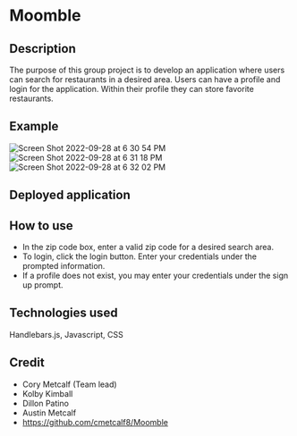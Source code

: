 # Moomble

## Description
The purpose of this group project is to develop an application where users can search for restaurants in a desired area. Users can have a profile and login for the application.  Within their profile they can store favorite restaurants. 

## Example
![Screen Shot 2022-09-28 at 6 30 54 PM](https://user-images.githubusercontent.com/107006987/192912157-417ab99c-2a78-4cd9-97a2-c59fdfd460fe.png)
![Screen Shot 2022-09-28 at 6 31 18 PM](https://user-images.githubusercontent.com/107006987/192912174-a4701116-7696-40aa-a1de-b525f05a89eb.png)
![Screen Shot 2022-09-28 at 6 32 02 PM](https://user-images.githubusercontent.com/107006987/192912184-9837ef09-efa2-4ef7-aeae-2ed234c326a6.png)

## Deployed application

## How to use
- In the zip code box, enter a valid zip code for a desired search area.
- To login, click the login button.  Enter your credentials under the prompted information.
- If a profile does not exist, you may enter your credentials under the sign up prompt.
## Technologies used
Handlebars.js, Javascript, CSS

## Credit
- Cory Metcalf (Team lead)
- Kolby Kimball
- Dillon Patino
- Austin Metcalf
- https://github.com/cmetcalf8/Moomble
